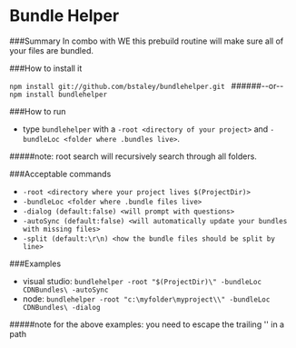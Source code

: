 ﻿# Bundle Helper

###Summary
In combo with WE this prebuild routine will make sure all of your files are bundled.

###How to install it

`npm install git://github.com/bstaley/bundlehelper.git `
######--or--
`npm install bundlehelper`

###How to run
* type `bundlehelper` with a `-root <directory of your project>` and `-bundleLoc <folder where .bundles live>`.

#####note: root search will recursively search through all folders.

###Acceptable commands
* `-root <directory where your project lives $(ProjectDir)>`
* `-bundleLoc <folder where .bundle files live>`
* `-dialog (default:false) <will prompt with questions>`
* `-autoSync (default:false) <will automatically update your bundles with missing files>`
* `-split (default:\r\n) <how the bundle files should be split by line>`

###Examples
* visual studio: `bundlehelper -root "$(ProjectDir)\" -bundleLoc CDNBundles\ -autoSync`
* node: `bundlehelper -root "c:\myfolder\myproject\\" -bundleLoc CDNBundles\ -dialog`

#####note for the above examples: you need to escape the trailing '\' in a path
